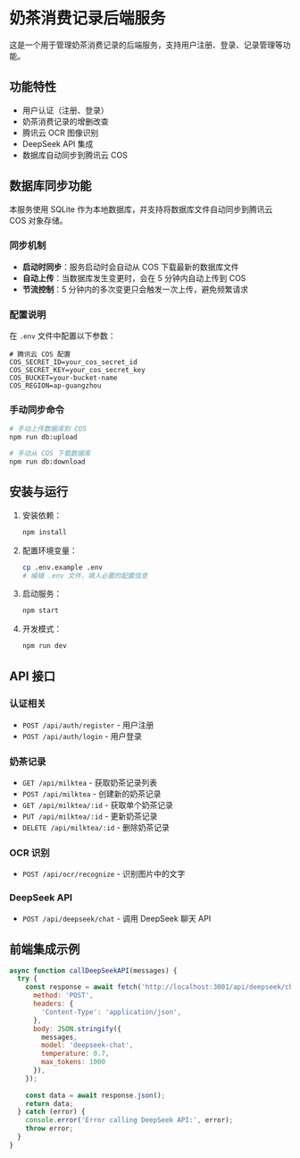 # 奶茶消费记录后端服务

这是一个用于管理奶茶消费记录的后端服务，支持用户注册、登录、记录管理等功能。

## 功能特性

- 用户认证（注册、登录）
- 奶茶消费记录的增删改查
- 腾讯云 OCR 图像识别
- DeepSeek API 集成
- 数据库自动同步到腾讯云 COS

## 数据库同步功能

本服务使用 SQLite 作为本地数据库，并支持将数据库文件自动同步到腾讯云 COS 对象存储。

### 同步机制

- **启动时同步**：服务启动时会自动从 COS 下载最新的数据库文件
- **自动上传**：当数据库发生变更时，会在 5 分钟内自动上传到 COS
- **节流控制**：5 分钟内的多次变更只会触发一次上传，避免频繁请求

### 配置说明

在 `.env` 文件中配置以下参数：

```
# 腾讯云 COS 配置
COS_SECRET_ID=your_cos_secret_id
COS_SECRET_KEY=your_cos_secret_key
COS_BUCKET=your-bucket-name
COS_REGION=ap-guangzhou
```

### 手动同步命令

```bash
# 手动上传数据库到 COS
npm run db:upload

# 手动从 COS 下载数据库
npm run db:download
```

## 安装与运行

1. 安装依赖：
   ```bash
   npm install
   ```

2. 配置环境变量：
   ```bash
   cp .env.example .env
   # 编辑 .env 文件，填入必要的配置信息
   ```

3. 启动服务：
   ```bash
   npm start
   ```

4. 开发模式：
   ```bash
   npm run dev
   ```

## API 接口

### 认证相关

- `POST /api/auth/register` - 用户注册
- `POST /api/auth/login` - 用户登录

### 奶茶记录

- `GET /api/milktea` - 获取奶茶记录列表
- `POST /api/milktea` - 创建新的奶茶记录
- `GET /api/milktea/:id` - 获取单个奶茶记录
- `PUT /api/milktea/:id` - 更新奶茶记录
- `DELETE /api/milktea/:id` - 删除奶茶记录

### OCR 识别

- `POST /api/ocr/recognize` - 识别图片中的文字

### DeepSeek API

- `POST /api/deepseek/chat` - 调用 DeepSeek 聊天 API

## 前端集成示例

```javascript
async function callDeepSeekAPI(messages) {
  try {
    const response = await fetch('http://localhost:3001/api/deepseek/chat', {
      method: 'POST',
      headers: {
        'Content-Type': 'application/json',
      },
      body: JSON.stringify({
        messages,
        model: 'deepseek-chat',
        temperature: 0.7,
        max_tokens: 1000
      }),
    });
    
    const data = await response.json();
    return data;
  } catch (error) {
    console.error('Error calling DeepSeek API:', error);
    throw error;
  }
}
``` 